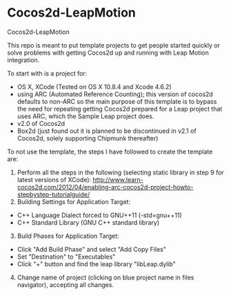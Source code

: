 Cocos2d-LeapMotion
==================

Cocos2d-LeapMotion

This repo is meant to put template projects to get people started quickly or solve problems with getting Cocos2d up and running with Leap Motion integration.

To start with is a project for:
- OS X, XCode (Tested on OS X 10.8.4 and Xcode 4.6.2)
- using ARC (Automated Reference Counting); this version of cocos2d defaults to non-ARC so the main purpose of this template is to bypass the need for repeating getting Cocos2d prepared for a Leap project that uses ARC, which the Sample Leap project does.
- v2.0 of Cocos2d 
- Box2d (just found out it is planned to be discontinued in v2.1 of Cocos2d, solely supporting Chipmunk thereafter)

To not use the template, the steps I have followed to create the template are:

1. Perform all the steps in the following (selecting static library in step 9 for latest versions of XCode): http://www.learn-cocos2d.com/2012/04/enabling-arc-cocos2d-project-howto-stepbystep-tutorialguide/
2. Building Settings for Application Target:
 - C++ Language Dialect forced to GNU++11 (-std=gnu++11)
 - C++ Standard Library (GNU C++ standard library)
3. Build Phases for Application Target:
 - Click "Add Build Phase" and select "Add Copy Files"
 - Set "Destination" to "Executables"
 - Click "+" button and find the leap library "libLeap.dylib"
4. Change name of project (clicking on blue project name in files navigator), accepting all changes.
